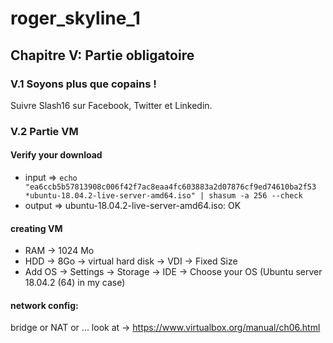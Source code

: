 # roger_skyline_1
## Chapitre V: Partie obligatoire
### V.1 Soyons plus que copains !
Suivre Slash16 sur Facebook, Twitter et Linkedin.
### V.2 Partie VM
#### Verify your download
- input => ```echo "ea6ccb5b57813908c006f42f7ac8eaa4fc603883a2d07876cf9ed74610ba2f53 *ubuntu-18.04.2-live-server-amd64.iso" | shasum -a 256 --check```
- output => ubuntu-18.04.2-live-server-amd64.iso: OK
#### creating VM
- RAM -> 1024 Mo
- HDD -> 8Go -> virtual hard disk -> VDI -> Fixed Size
- Add OS -> Settings -> Storage -> IDE -> Choose your OS (Ubuntu server 18.04.2 (64) in my case)
#### network config:
bridge or NAT or ... look at -> https://www.virtualbox.org/manual/ch06.html
